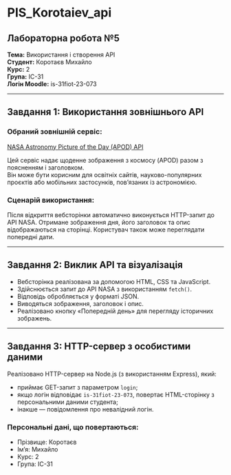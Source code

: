 # PIS_Korotaiev_api

## Лабораторна робота №5

**Тема:** Використання і створення API  
**Студент:** Коротаєв Михайло  
**Курс:** 2  
**Група:** ІС-31  
**Логін Moodle:** is-31fiot-23-073

---

## Завдання 1: Використання зовнішнього API

### Обраний зовнішній сервіс:

[NASA Astronomy Picture of the Day (APOD) API](https://api.nasa.gov/)

Цей сервіс надає щоденне зображення з космосу (APOD) разом з поясненням і заголовком.  
Він може бути корисним для освітніх сайтів, науково-популярних проєктів або мобільних застосунків, пов’язаних із астрономією.

### Сценарій використання:

Після відкриття вебсторінки автоматично виконується HTTP-запит до API NASA. Отримане зображення дня, його заголовок та опис відображаються на сторінці. Користувач також може переглядати попередні дати.

---

## Завдання 2: Виклик API та візуалізація

- Вебсторінка реалізована за допомогою HTML, CSS та JavaScript.
- Здійснюється запит до API NASA з використанням `fetch()`.
- Відповідь обробляється у форматі JSON.
- Виводяться зображення, заголовок і опис.
- Реалізовано кнопку «Попередній день» для перегляду історичних зображень.

---

## Завдання 3: HTTP-сервер з особистими даними

Реалізовано HTTP-сервер на Node.js (з використанням Express), який:

- приймає GET-запит з параметром `login`;
- якщо логін відповідає `is-31fiot-23-073`, повертає HTML-сторінку з персональними даними студента;
- інакше — повідомлення про невалідний логін.

### Персональні дані, що повертаються:

- Прізвище: Коротаєв
- Ім’я: Михайло
- Курс: 2
- Група: ІС-31
